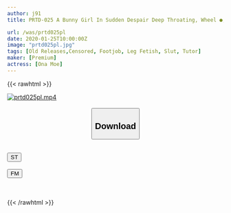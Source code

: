 ```yaml
---
author: j91
title: PRTD-025 A Bunny Girl In Sudden Despair Deep Throating, Wheel ●, Creampie Hell! Mochizuki Hail

url: /was/prtd025pl
date: 2020-01-25T10:00:00Z
image: "prtd025pl.jpg"
tags: [Old Releases,Censored, Footjob, Leg Fetish, Slut, Tutor]
maker: [Premium]
actress: [Ona Moe]
---
```



{{< rawhtml >}}

<div class="video" data-videoid="XoWdq1vglYuDDve">
    <a href="javascript:;">
        <img src="/was/prtd025pl/prtd025pl.jpg" width="WIDTH" height="HEIGHT" alt="prtd025pl.mp4" loading="lazy">
    </a>
</div>

<script type="text/javascript" src="https://j91.asia/asset/on-demand-st.js"></script>

<br>
  <link rel="stylesheet" href="https://j91.asia/asset/bs5.css">
  
  <center>
  <button class="btn btn-primary" type="button" data-bs-toggle="collapse" data-bs-target=".multi-collapse" aria-expanded="false" aria-controls="multiCollapseExample1 multiCollapseExample2"><h2>Download</h2></button></center>
</p>
<div class="row">
  <div class="col">
    <div class="collapse multi-collapse" id="multiCollapseExample1">
      <div class="card card-body">
	      	      <br>
<div class="buttons">  
<a href="https://streamtape.to/v/XoWdq1vglYuDDve" target="_blank"><button class="btn-hover color-3"><i class="fa fa-download"></i> ST</button></a></div>
    </div>
  </div>
</div>
  <div class="col">
    <div class="collapse multi-collapse" id="multiCollapseExample2">
      <div class="card card-body">
	      <br>
<div class="buttons">
    <a href="https://filemoon.sx/d/xgepdrweewxs" target="_blank"><button class="btn-hover color-8"><i class="fa fa-download"></i> FM</button></a></div>
<br><br>
      </div>
    </div>
  </div>
</div>

{{< /rawhtml >}}